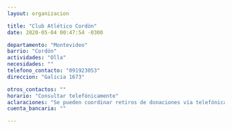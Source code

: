 ```yaml
---
layout: organizacion

title: "Club Atlético Cordón"
date: 2020-05-04 00:47:54 -0300

departamento: "Montevideo"
barrio: "Cordón"
actividades: "Olla"
necesidades: ""
telefono_contacto: "091923053"
direccion: "Galicia 1673"

otros_contactos: ""
horario: "Consultar telefónicamente"
aclaraciones: "Se pueden coordinar retiros de donaciones vía telefónica"
cuenta_bancaria: ""

---
```


